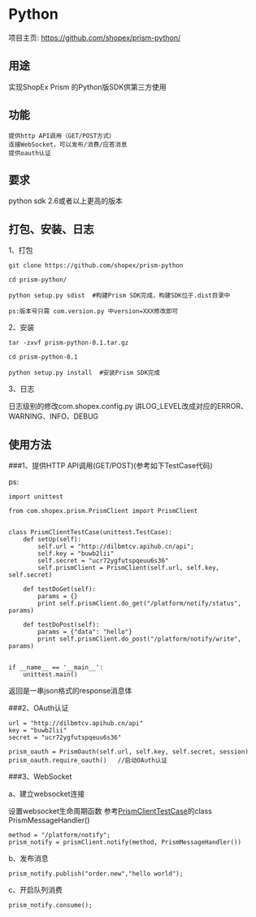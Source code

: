 Python
==========

项目主页:  https://github.com/shopex/prism-python/


用途
-----------------------------------------------

实现ShopEx Prism 的Python版SDK供第三方使用


功能
-----------------------------------------------

    提供http API调用（GET/POST方式）
    连接WebSocket，可以发布/消费/应答消息
    提供oauth认证

要求
-----------------------------------------------

python sdk 2.6或者以上更高的版本


打包、安装、日志
-----------------------------------------------


1、打包

    git clone https://github.com/shopex/prism-python

    cd prism-python/

    python setup.py sdist  #构建Prism SDK完成，构建SDK位于.dist目录中
    
    ps:版本号只需 com.version.py 中version=XXX修改即可

2、安装

    tar -zxvf prism-python-0.1.tar.gz

    cd prism-python-0.1

    python setup.py install  #安装Prism SDK完成
    
3、日志
   
   日志级别的修改com.shopex.config.py 讲LOG_LEVEL改成对应的ERROR、WARNING、INFO、DEBUG  

使用方法
-----------------------------------------------


###1、提供HTTP API调用(GET/POST)(参考如下TestCase代码)

ps:
```
import unittest

from com.shopex.prism.PrismClient import PrismClient


class PrismClientTestCase(unittest.TestCase):
    def setUp(self):
        self.url = "http://dilbmtcv.apihub.cn/api";
        self.key = "buwb2lii"
        self.secret = "ucr72ygfutspqeuu6s36"
        self.prismClient = PrismClient(self.url, self.key, self.secret)

    def testDoGet(self):
        params = {}
        print self.prismClient.do_get("/platform/notify/status", params)

    def testDoPost(self):
        params = {"data": "hello"}
        print self.prismClient.do_post("/platform/notify/write", params)


if __name__ == '__main__':
    unittest.main()
```

返回是一串json格式的response消息体

###2、OAuth认证

```
url = "http://dilbmtcv.apihub.cn/api"
key = "buwb2lii"
secret = "ucr72ygfutspqeuu6s36"

prism_oauth = PrismOauth(self.url, self.key, self.secret, session)
prism_oauth.require_oauth()   //启动OAuth认证
```

###3、WebSocket

a、建立websocket连接

设置websocket生命周期函数
参考[PrismClientTestCase](https://github.com/shopex/prism-python/blob/master/test/PrismClientTestCase.py)的class PrismMessageHandler()


```
method = "/platform/notify";
prism_notify = prismClient.notify(method, PrismMessageHandler())
```



b、发布消息

```
prism_notify.publish("order.new","hello world");
```

c、开启队列消费

```
prism_notify.consume();
```







